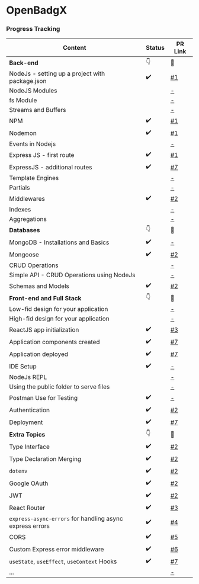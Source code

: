 # OpenBadgX

### Progress Tracking
|Content|Status|PR Link|
|-----|-----|------|
|**Back-end**|👇|🔗|
|NodeJs - setting up a project with package.json|✔️|[#1](https://github.com/kalviumcommunity/openbadgx/pull/1)|
|NodeJS Modules||[-](#)|
|fs Module||[-](#)|
|Streams and Buffers||[-](#)|
|NPM|✔️|[#1](https://github.com/kalviumcommunity/openbadgx/pull/1)|
|Nodemon|✔️|[#1](https://github.com/kalviumcommunity/openbadgx/pull/1)|
|Events in Nodejs||[-](#)|
|Express JS - first route|✔️|[#1](https://github.com/kalviumcommunity/openbadgx/pull/1)|
|ExpressJS - additional routes|✔️|[#7](https://github.com/kalviumcommunity/openbadgx/pull/7)|
|Template Engines||[-](#)|
|Partials||[-](#)|
|Middlewares|✔️|[#2](https://github.com/kalviumcommunity/openbadgx/pull/2)|
|Indexes||[-](#)|
|Aggregations||[-](#)|
|**Databases**|👇|🔗|
|MongoDB - Installations and Basics|✔️|[-](#)|
|Mongoose|✔️|[#2](https://github.com/kalviumcommunity/openbadgx/pull/2)|
|CRUD Operations||[-](#)|
|Simple API - CRUD Operations using NodeJs||[-](#)|
|Schemas and Models|✔️|[#2](https://github.com/kalviumcommunity/openbadgx/pull/2)|
|**Front-end and Full Stack**|👇|🔗|
|Low-fid design for your application||[-](#)|
|High-fid design for your application||[-](#)|
|ReactJS app initialization|✔️|[#3](https://github.com/kalviumcommunity/openbadgx/pull/3)|
|Application components created|✔️|[#7](https://github.com/kalviumcommunity/openbadgx/pull/7)|
|Application deployed|✔️|[#7](https://github.com/kalviumcommunity/openbadgx/pull/7)|
|IDE Setup|✔️|[-](#)|
|NodeJs REPL||[-](#)|
|Using the public folder to serve files||[-](#)|
|Postman Use for Testing|✔️|[-](#)|
|Authentication|✔️|[#2](https://github.com/kalviumcommunity/openbadgx/pull/2)|
|Deployment|✔️|[#7](https://github.com/kalviumcommunity/openbadgx/pull/7)|
|**Extra Topics**|👇|🔗|
|Type Interface|✔️|[#2](https://github.com/kalviumcommunity/openbadgx/pull/2)|
|Type Declaration Merging|✔️|[#2](https://github.com/kalviumcommunity/openbadgx/pull/2)|
|`dotenv`|✔️|[#2](https://github.com/kalviumcommunity/openbadgx/pull/2)|
|Google OAuth|✔️|[#2](https://github.com/kalviumcommunity/openbadgx/pull/2)|
|JWT|✔️|[#2](https://github.com/kalviumcommunity/openbadgx/pull/2)|
|React Router|✔️|[#3](https://github.com/kalviumcommunity/openbadgx/pull/3)|
|`express-async-errors` for handling async express errors|✔️|[#4](https://github.com/kalviumcommunity/openbadgx/pull/4)|
|CORS|✔️|[#5](https://github.com/kalviumcommunity/openbadgx/pull/5)|
|Custom Express error middleware|✔️|[#6](https://github.com/kalviumcommunity/openbadgx/pull/6)|
|`useState`, `useEffect`, `useContext` Hooks|✔️|[#7](https://github.com/kalviumcommunity/openbadgx/pull/7)|
|...||[-](#)|
